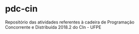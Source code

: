 # pdc-cin
Repositório das atividades referentes à cadeira de Programação Concorrente e Distribuída 2018.2 do CIn - UFPE
